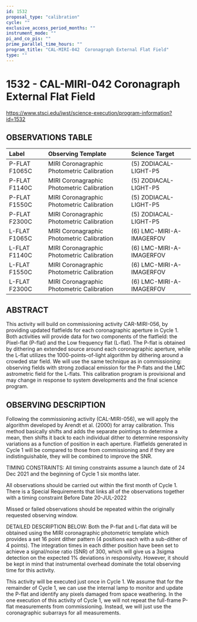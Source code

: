 ```yaml
---
id: 1532
proposal_type: "calibration"
cycle: ""
exclusive_access_period_months: ""
instrument_mode: ""
pi_and_co_pis: ""
prime_parallel_time_hours: ""
program_title: "CAL-MIRI-042  Coronagraph External Flat Field"
type: ""
---
```

# 1532 - CAL-MIRI-042  Coronagraph External Flat Field
https://www.stsci.edu/jwst/science-execution/program-information?id=1532
## OBSERVATIONS TABLE
| Label         | Observing Template                       | Science Target           |
| :------------ | :--------------------------------------- | :----------------------- |
| P-FLAT F1065C | MIRI Coronagraphic Photometric Calibration | (5) ZODIACAL-LIGHT-P5  |
| P-FLAT F1140C | MIRI Coronagraphic Photometric Calibration | (5) ZODIACAL-LIGHT-P5  |
| P-FLAT F1550C | MIRI Coronagraphic Photometric Calibration | (5) ZODIACAL-LIGHT-P5  |
| P-FLAT F2300C | MIRI Coronagraphic Photometric Calibration | (5) ZODIACAL-LIGHT-P5  |
| L-FLAT F1065C | MIRI Coronagraphic Photometric Calibration | (6) LMC-MIRI-A-IMAGERFOV |
| L-FLAT F1140C | MIRI Coronagraphic Photometric Calibration | (6) LMC-MIRI-A-IMAGERFOV |
| L-FLAT F1550C | MIRI Coronagraphic Photometric Calibration | (6) LMC-MIRI-A-IMAGERFOV |
| L-FLAT F2300C | MIRI Coronagraphic Photometric Calibration | (6) LMC-MIRI-A-IMAGERFOV |

## ABSTRACT

This activity will build on commissioning activity CAR-MIRI-056, by providing updated flatfields for each coronagraphic aperture in Cycle 1. Both activities will provide data for two components of the flatfield: the Pixel-flat (P-flat) and the Low frequency flat (L-flat). The P-flat is obtained by dithering an extended source around each coronagraphic aperture, while the L-flat utilizes the 1000-points-of-light algorithm by dithering around a crowded star field. We will use the same technique as in commissioning: observing fields with strong zodiacal emission for the P-flats and the LMC astrometric field for the L-flats.
This calibration program is provisional and may change in response to system developments and the final science program.

## OBSERVING DESCRIPTION

Following the commissioning activity (CAL-MIRI-056), we will apply the algorithm developed by Arendt et al. (2000) for array calibration. This method basically shifts and adds the separate pointings to determine a mean, then shifts it back to each individual dither to determine responsivity variations as a function of position in each aperture. Flatfields generated in Cycle 1 will be compared to those from commissioning and if they are indistinguishable, they will be combined to improve the SNR.

TIMING CONSTRAINTS:
All timing constraints assume a launch date of 24 Dec 2021 and the beginning of Cycle 1 six months later.

All observations should be carried out within the first month of Cycle 1. There is a Special Requirements that links all of the observations together with a timing constraint Before Date 20-JUL-2022

Missed or failed observations should be repeated within the originally requested observing window.

DETAILED DESCRIPTION BELOW:
Both the P-flat and L-flat data will be obtained using the MIRI coronagraphic photometric template which provides a set 16 point dither pattern (4 positions each with a sub-dither of 4 points). The integration times in each dither position have been set to achieve a signal/noise ratio (SNR) of 300, which will give us a 3sigma detection on the expected 1% deviations in responsivity. However, it should be kept in mind that instrumental overhead dominate the total observing time for this activity.

This activity will be executed just once in Cycle 1. We assume that for the remainder of Cycle 1, we can use the internal lamp to monitor and update the P-flat and identify any pixels damaged from space weathering. In the one execution of this activity of Cycle 1, we will not repeat the full-frame P-flat measurements from commissioning. Instead, we will just use the coronagraphic subarrays for all measurements.